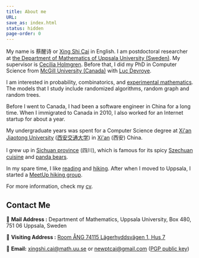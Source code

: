 ```yaml
---
title: About me
URL:
save_as: index.html
status: hidden
page-order: 0
---
```



My name is 蔡醒诗 or [Xing Shi Cai](https://goo.gl/B7HhNt "How to say it") in English.  I am
postdoctoral researcher at [the Department of Mathematics of Uppsala University
(Sweden)](https://www.uu.se/en).  My supervisor is [Cecilia
Holmgren](http://katalog.uu.se/profile/?id=N5-824).  Before that, I did my PhD in Computer Science
from [McGill University (Canada)](http://mcgill.ca) with [Luc Devroye](http://luc.devroye.org/). 


I am interested in probability, combinatorics, and [experimental
mathematics](https://en.wikipedia.org/wiki/Experimental_mathematics).  The models that I study
include randomized algorithms, random graph and random trees.

Before I went to Canada, I had been a software engineer in China for a long time.  When I immigrated
to Canada in 2010, I also worked for an Internet startup for about a year.

My undergraduate years was spent for a Computer Science degree at [Xi'an Jiaotong
University](http://www.xjtu.edu.cn/en/) ([西安交通大学](http://www.xjtu.edu.cn/)) in
[Xi'an](https://en.wikipedia.org/wiki/Xi%27an)
(西安) China.

I grew up in [Sichuan province](http://en.wikipedia.org/wiki/Sichuan) (四川), which is famous for
its spicy [Szechuan cuisine](http://en.wikipedia.org/wiki/Szechuan_cuisine) and [panda
bears](https://en.wikipedia.org/wiki/Sichuan_Giant_Panda_Sanctuaries).

In my spare time, I like
[reading](https://www.goodreads.com/review/list/4410353-xing-shi?order=d&shelf=read) and
[hiking]({static}/images/me/10.jpg).  After when I moved to Uppsala, I started a [MeetUp hiking
group](https://www.meetup.com/Uppsala-Evening-Hike-Group/).

For more information, check my
[cv](https://drive.google.com/file/d/0B9btgbQECJJWOXJiXzNua0dWU3c/preview).

## Contact Me

📮 **Mail Address :** Department of Mathematics, Uppsala University, Box 480, 751 06 Uppsala, Sweden

🏢 **Visiting Address :** [Room ÅNG 74115 Lägerhyddsvägen 1, Hus 7](http://bit.ly/2UpHJ32)

📧 **Email:** [xingshi.cai@math.uu.se](mailto:xingshi.cai@math.uu.se) or
[newptcai@gmail.com](mailto:newptcai@gmail.com) ([PGP public key](http://keyserver.ubuntu.com/pks/lookup?search=newptcai%40gmail.com&fingerprint=on&op=index))
